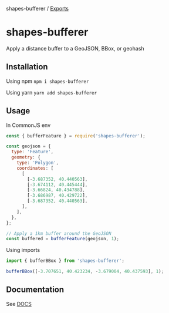 shapes-bufferer / [Exports](modules.md)

# shapes-bufferer

Apply a distance buffer to a GeoJSON, BBox, or geohash

## Installation

Using npm `npm i shapes-bufferer`

Using yarn `yarn add shapes-bufferer`

## Usage

In CommonJS env

```javascript
const { bufferFeature } = require('shapes-bufferer');

const geojson = {
  type: 'Feature',
  geometry: {
    type: 'Polygon',
    coordinates: [
      [
        [-3.687352, 40.440563],
        [-3.674112, 40.445444],
        [-3.66824, 40.434788],
        [-3.686987, 40.429722],
        [-3.687352, 40.440563],
      ],
    ],
  },
};

// Apply a 1km buffer around the GeoJSON
const buffered = bufferFeature(geojson, 1);
```

Using imports

```javascript
import { bufferBBox } from 'shapes-bufferer';

bufferBBox([-3.707651, 40.423234, -3.679004, 40.437593], 1);
```

## Documentation

See [DOCS](./docs/modules.md)

